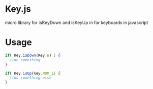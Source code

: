 Key.js
======

micro library for isKeyDown and isKeyUp in for keyboards in javascript

Usage
======

```Javascript
if( Key.isDown(Key.W) ) { 
  //do something 
}

if( Key.isUp(Key.NUM_1) { 
  //do something else 
}
```
